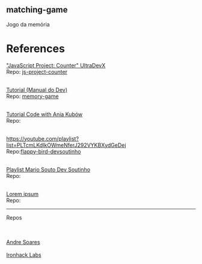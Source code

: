## matching-game
Jogo da memória


# References

<a href="https://www.youtube.com/watch?v=U3uKbb_J5ec">"JavaScript Project: Counter" UltraDevX</a>
<br>
Repo: <a href="https://github.com/UltraDevX/js-project-counter">js-project-counter</a>
<br><br>

<a href="https://www.youtube.com/watch?v=tcbMmm77WOU">Tutorial (Manual do Dev)</a>
<br>
Repo: <a href="https://github.com/manualdodev/memory-game">memory-game</a>
<br><br>


<a href="https://youtu.be/tjyDOHzKN0w">Tutorial Code with Ania Kubów</a>
<br>
Repo:<a href=""></a>
<br><br>


<a href="">https://youtube.com/playlist?list=PLTcmLKdIkOWmeNferJ292VYKBXydGeDej</a>
<br>
Repo:<a href="https://github.com/omariosouto/flappy-bird-devsoutinho">flappy-bird-devsoutinho</a>
<br><br>


<a href="">Playlist Mario Souto Dev Soutinho</a>
<br>
Repo: <a href="https://github.com/omariosouto/flappy-bird-devsoutinho"></a>
<br><br>


<a href="">Lorem ipsum</a>
<br>
Repo: <a href=""></a>


<hr>


Repos

<br><br>
<a href="https://github.com/soaresderik/jogo-memoria">Andre Soares</a>
<br><br>
<a href="https://github.com/ironhack-labs/lab-javascript-memory-game">Ironhack Labs</a>
<br><br>
<a href=""></a>
<br><br>
